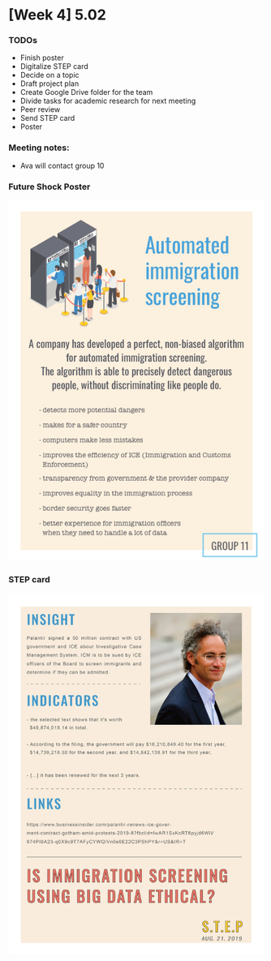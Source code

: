 # [Week 4] 5.02 
### TODOs
* Finish poster
* Digitalize STEP card
* Decide on a topic 
* Draft project plan
* Create Google Drive folder for the team
* Divide tasks for academic research for next meeting
* Peer review
* Send STEP card
* Poster

### Meeting notes:
* Ava will contact group 10

### Future Shock Poster
![Image of future shock poster](A4_V2.png)

### STEP card
![Image of STEP card](STEP.jpg)

